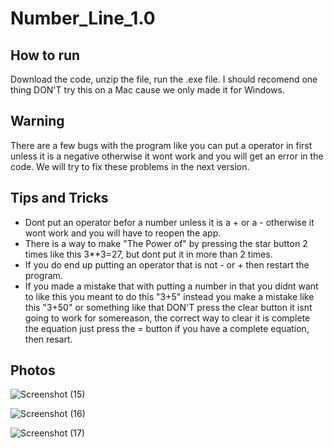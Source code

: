 # Number_Line_1.0

## How to run 
Download the code, unzip the file, run the .exe file. I should recomend one thing DON'T try this on a Mac cause we only made it for Windows.

## Warning
There are a few bugs with the program like you can put a operator in first unless it is a negative otherwise it wont work and you will get an error in the code.
We will try to fix these problems in the next version.

## Tips and Tricks
- Dont put an operator befor a number unless it is a + or a - otherwise it wont work and you will have to reopen the app.
- There is a way to make "The Power of" by pressing the star button 2 times like this 3**3=27, but dont put it in more than 2 times.
- If you do end up putting an operator that is not - or + then restart the program.
- If you made a mistake that with putting a number in that you didnt want to like this you meant to do this "3+5" instead you make a mistake like this "3+50" or something like that DON'T press the clear button it isnt going to work for somereason, the correct way to clear it is complete the equation just press the = button if you have a complete equation, then resart. 


## Photos
![Screenshot (15)](https://user-images.githubusercontent.com/73581388/97417013-db564500-190f-11eb-90af-9dd184deb918.png)

![Screenshot (16)](https://user-images.githubusercontent.com/73581388/97417174-0c367a00-1910-11eb-8739-22027f268ec9.png)

![Screenshot (17)](https://user-images.githubusercontent.com/73581388/97417233-16587880-1910-11eb-98f2-8002287e70ae.png)
